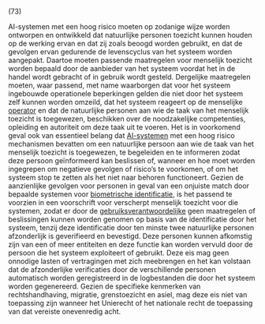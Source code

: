 (73)

AI-systemen met een hoog risico moeten op zodanige wijze worden ontworpen en ontwikkeld dat natuurlijke personen toezicht kunnen houden op de werking ervan en dat zij zoals beoogd worden gebruikt, en dat de gevolgen ervan gedurende de levenscyclus van het systeem worden aangepakt. Daartoe moeten passende maatregelen voor menselijk toezicht worden bepaald door de aanbieder van het systeem voordat het in de handel wordt gebracht of in gebruik wordt gesteld. Dergelijke maatregelen moeten, waar passend, met name waarborgen dat voor het systeem ingebouwde operationele beperkingen gelden die niet door het systeem zelf kunnen worden omzeild, dat het systeem reageert op de menselijke [operator](a3.md#^operator) en dat de natuurlijke personen aan wie de taak van het menselijk toezicht is toegewezen, beschikken over de noodzakelijke competenties, opleiding en autoriteit om deze taak uit te voeren. Het is in voorkomend geval ook van essentieel belang dat [AI-systemen](a3.md#^ai-systeem) met een hoog risico mechanismen bevatten om een natuurlijke persoon aan wie de taak van het menselijk toezicht is toegewezen, te begeleiden en te informeren zodat deze persoon geïnformeerd kan beslissen of, wanneer en hoe moet worden ingegrepen om negatieve gevolgen of risico’s te voorkomen, of om het systeem stop te zetten als het niet naar behoren functioneert. Gezien de aanzienlijke gevolgen voor personen in geval van een onjuiste match door bepaalde systemen voor [biometrische identificatie](a3.md#^bioid), is het passend te voorzien in een voorschrift voor verscherpt menselijk toezicht voor die systemen, zodat er door de [gebruiksverantwoordelijke](a3.md#^gebruiksverantwoordelijke) geen maatregelen of beslissingen kunnen worden genomen op basis van de identificatie door het systeem, tenzij deze identificatie door ten minste twee natuurlijke personen afzonderlijk is geverifieerd en bevestigd. Deze personen kunnen afkomstig zijn van een of meer entiteiten en deze functie kan worden vervuld door de persoon die het systeem exploiteert of gebruikt. Deze eis mag geen onnodige lasten of vertragingen met zich meebrengen en het kan volstaan dat de afzonderlijke verificaties door de verschillende personen automatisch worden geregistreerd in de logbestanden die door het systeem worden gegenereerd. Gezien de specifieke kenmerken van rechtshandhaving, migratie, grenstoezicht en asiel, mag deze eis niet van toepassing zijn wanneer het Unierecht of het nationale recht de toepassing van dat vereiste onevenredig acht.